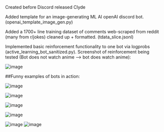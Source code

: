 Created before Discord released Clyde

Added template for an image-generating ML AI openAI discord bot. (openai_template_image_gen.py)

Added a 1700+ line training dataset of comments web-scraped from reddit (many from r/jokes) cleaned up + formatted. (tdata_slice.jsonl)

Implemented basic reinforcement functionality to one bot via logprobs (active_learning_bot_sanitized.py).
Screenshot of reinforcement being tested (Bot does not watch anime --> bot does watch anime):

![image](https://user-images.githubusercontent.com/97141856/228354274-85183eef-9703-4f58-bc7c-5ec33e56c006.png)


##Funny examples of bots in action:

![image](https://user-images.githubusercontent.com/97141856/232140360-30bcc745-58da-4002-a5f1-913482bb7c66.png)

![image](https://user-images.githubusercontent.com/97141856/232141444-98c8844a-e19f-4c80-b4c3-b2be3873b001.png)

![image](https://user-images.githubusercontent.com/97141856/232141544-bcc695b9-05e5-40c9-8371-51585bb7ee91.png)

![image](https://user-images.githubusercontent.com/97141856/232136077-f46d58f5-2543-42e2-b563-2bb3bc3721f3.png)

![image](https://user-images.githubusercontent.com/97141856/232136475-e73a064b-1890-410e-9b84-1ae3ae82ff64.png)
![image](https://user-images.githubusercontent.com/97141856/232136640-5f126203-4b2b-4b2b-b0e9-21bb631203f0.png)
